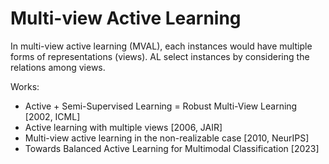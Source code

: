 # Multi-view Active Learning

In multi-view active learning (MVAL), each instances would have multiple forms of representations (views).
AL select instances by considering the relations among views.

Works:
- Active + Semi-Supervised Learning = Robust Multi-View Learning [2002, ICML]
- Active learning with multiple views [2006, JAIR]
- Multi-view active learning in the non-realizable case [2010, NeurIPS]
- Towards Balanced Active Learning for Multimodal Classification [2023]
